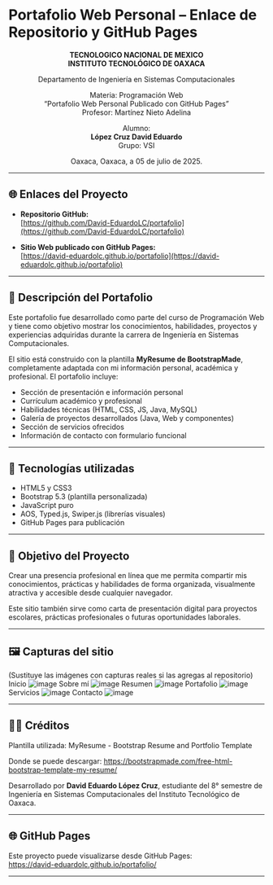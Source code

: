 # Portafolio Web Personal – Enlace de Repositorio y GitHub Pages

<div align="center">

**TECNOLOGICO NACIONAL DE MEXICO**  
**INSTITUTO TECNOLÓGICO DE OAXACA**

Departamento de Ingeniería en Sistemas Computacionales  

Materia: Programación Web  
“Portafolio Web Personal Publicado con GitHub Pages”  
Profesor: Martínez Nieto Adelina  

Alumno:  
**López Cruz David Eduardo**  
Grupo: VSI  

Oaxaca, Oaxaca, a 05 de julio de 2025.

</div>

---

## 🌐 Enlaces del Proyecto

- **Repositorio GitHub:**  
  [https://github.com/David-EduardoLC/portafolio](https://github.com/David-EduardoLC/portafolio)

- **Sitio Web publicado con GitHub Pages:**  
  [https://david-eduardolc.github.io/portafolio](https://david-eduardolc.github.io/portafolio)

---

## 📌 Descripción del Portafolio

Este portafolio fue desarrollado como parte del curso de Programación Web y tiene como objetivo mostrar los conocimientos, habilidades, proyectos y experiencias adquiridas durante la carrera de Ingeniería en Sistemas Computacionales.

El sitio está construido con la plantilla **MyResume de BootstrapMade**, completamente adaptada con mi información personal, académica y profesional. El portafolio incluye:

- Sección de presentación e información personal
- Currículum académico y profesional
- Habilidades técnicas (HTML, CSS, JS, Java, MySQL)
- Galería de proyectos desarrollados (Java, Web y componentes)
- Sección de servicios ofrecidos
- Información de contacto con formulario funcional

---

## 🧰 Tecnologías utilizadas

- HTML5 y CSS3
- Bootstrap 5.3 (plantilla personalizada)
- JavaScript puro
- AOS, Typed.js, Swiper.js (librerías visuales)
- GitHub Pages para publicación

---

## 🎯 Objetivo del Proyecto

Crear una presencia profesional en línea que me permita compartir mis conocimientos, prácticas y habilidades de forma organizada, visualmente atractiva y accesible desde cualquier navegador.

Este sitio también sirve como carta de presentación digital para proyectos escolares, prácticas profesionales o futuras oportunidades laborales.

---

## 🖼️ Capturas del sitio

(Sustituye las imágenes con capturas reales si las agregas al repositorio)
Inicio
![image](https://github.com/user-attachments/assets/ffa375ec-2644-4220-b1a1-339f32e906ea)
Sobre mí
![image](https://github.com/user-attachments/assets/da7b1f1b-4334-4481-b181-14381dd73109)
Resumen 
![image](https://github.com/user-attachments/assets/5b7837f1-1549-4f74-a609-66d80f30ae53)
Portafolio
![image](https://github.com/user-attachments/assets/5cc3065c-a000-4531-bb93-b43de746edd0)
Servicios
![image](https://github.com/user-attachments/assets/848cb622-3e29-44b9-bb79-b92dc13a4ccc)
Contacto
![image](https://github.com/user-attachments/assets/e26fe424-bb26-4d1f-ab39-b394e54646ef)



---

## 👨‍🎓 Créditos
Plantilla utilizada: MyResume - Bootstrap Resume and Portfolio Template

Donde se puede descargar: https://bootstrapmade.com/free-html-bootstrap-template-my-resume/

Desarrollado por **David Eduardo López Cruz**, estudiante del 8° semestre de Ingeniería en Sistemas Computacionales del Instituto Tecnológico de Oaxaca.

---

## 🌐 GitHub Pages

Este proyecto puede visualizarse desde GitHub Pages:  
https://david-eduardolc.github.io/portafolio/

---
